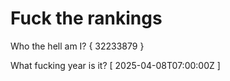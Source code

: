 # Fuck the rankings

Who the hell am I?
{ 32233879 }

What fucking year is it?
[ 2025-04-08T07:00:00Z ]
